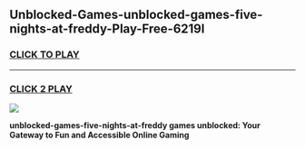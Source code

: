
## Unblocked-Games-unblocked-games-five-nights-at-freddy-Play-Free-6219l
<h3>
<a href="https://premium76.site?title=unblocked-games-five-nights-at-freddy&ref=20A">CLICK TO PLAY</a></h3>
<hr>

<h3>
<a href="https://premium76.site?title=unblocked-games-five-nights-at-freddy&ref=20A">CLICK 2 PLAY</a>
  
</h3>

<a href="https://premium76.site?title=unblocked-games-five-nights-at-freddy&ref=20A"><img src="https://clearcache.store/games.png"></a>


**unblocked-games-five-nights-at-freddy games unblocked: Your Gateway to Fun and Accessible Online Gaming**
